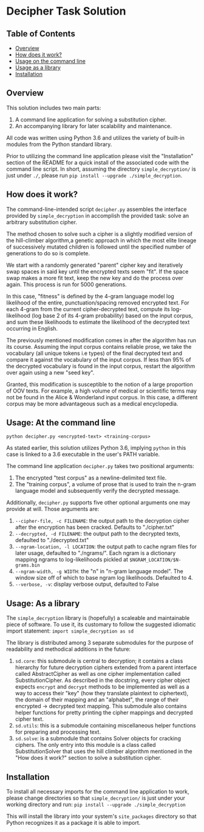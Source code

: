 Decipher Task Solution
======================

Table of Contents
-----------------
- [Overview](#overview)
- [How does it work?](#howitworks)
- [Usage on the command line](#usage-cmd)
- [Usage as a library](#usage-lib)
- [Installation](#install)

Overview <a name="overview"/>
--------
This solution includes two main parts:

1. A command line application for solving a substitution cipher.
2. An accompanying library for later scalability and maintenance.

All code was written using Python 3.6 and utilizes the variety of built-in
modules from the Python standard library.

Prior to utilizing the command line application please visit the "Installation"
section of the README for a quick install of the associated code with the command line
script. In short, assuming the directory `simple_decryption/` is just under `./`,
please run `pip install --upgrade ./simple_decryption`.  

How does it work? <a name="howitworks"/>
--------------------
The command-line-intended script `decipher.py` assembles the interface provided
by `simple_decryption` in accomplish the provided task: solve an arbitrary substitution cipher.

The method chosen to solve such a cipher is a slightly modified version of the 
hill-climber algorithm,a genetic approach in which the most elite lineage of successively 
mutated children is followed until the specified number of generations to do so is complete. 

We start with a randomly generated "parent" cipher key and iteratively swap spaces in said
key until the encrypted texts seem "fit". If the space swap makes a more fit text, keep 
the new key and do the  process over again. This process is run for 5000 generations. 

In this case, "fitness" is defined by the 4-gram language model log likelihood of the 
entire, punctuation/spacing removed encrypted text. For each 4-gram from the current 
cipher-decrypted text, compute its log-likelihood (log base 2 of its 4-gram probability) 
based on the input corpus, and sum these likelihoods to estimate the likelihood of the 
decrypted text occurring in English.

The previously mentioned modification comes in after the algorithm has run its course. 
Assuming the input corpus contains reliable prose, we take the vocabulary 
(all unique tokens i.e types) of the final decrypted text and compare it against the 
vocabulary of the input corpus. If less than 95% of the decrypted vocabulary is found
in the input corpus, restart the algorithm over again using a new "seed key". 

Granted, this modification is susceptible to the notion of a large proportion of OOV texts.
For example, a high volume of medical or scientific terms may not be found in the 
Alice & Wonderland input corpus. In this case, a different corpus may be more advantageous
such as a medical encyclopedia.  

Usage: At the command line <a name="usage-cmd"/>
-------------------
`python decipher.py <encrypted-text> <training-corpus>` 

As stated earlier, this solution utilizes Python 3.6, implying `python` in this
case is linked to a 3.6 executable in the user's PATH variable.

The command line application `decipher.py` takes two positional arguments:
1. The encrypted "test corpus" as a newline-delimited text file.
2. The "training corpus", a volume of prose that is used to train the 
n-gram language model and subsequently verify the decrypted message.

Additionally, `decipher.py` supports five other optional arguments one may provide at will.
Those arguments are:
1. `--cipher-file, -c FILENAME`: the output path to the decryption cipher after
        the encryption has been cracked. Defaults to "./cipher.txt"
2. `--decrypted, -d FILENAME`: the output path to the decrypted texts, defaulted to "./decrypted.txt"
3. `--ngram-location, -l LOCATION`: the output path to cache ngram files for later usage,
     defaulted to "./ngrams/". Each ngram is a dictionary mapping ngrams to log-likelihoods 
    pickled at `$NGRAM_LOCATION/$N-grams.bin` 
4. `--ngram-width, -g WIDTH`: the "n" in "n-gram language model". The window size off of which
     to base ngram log likelihoods. Defaulted to 4. 
5. `--verbose, -v`: display verbose output, defaulted to False

Usage: As a library <a name="usage-lib"/>
------------
The `simple_decryption` library is (hopefully) a scaleable and maintainable piece of software.
To use it, its customary to follow the suggested idiomatic import statement:
    `import simple_decryption as sd`

The library is distributed among 3 separate submodules for the purpose of readability and 
methodical additions in the future:
1. `sd.core`: this submodule is central to decryption; it contains a class hierarchy
    for future decryption ciphers extended from a parent interface called AbstractCipher
    as well as one cipher implementation called SubstitutionCipher. As described in the
    docstring, every cipher object expects `encrypt` and `decrypt` methods to be implemented
    as well as a way to access their "key" (how they translate plaintext to ciphertext),
    the domain of their mapping and an "alphabet", the range of their encrypted -> decrypted
    text mapping. This submodule also contains helper functions for pretty printing the 
    cipher mappings and decrypted cipher text.
2. `sd.utils`: this is a submodule containing miscellaneous helper functions for preparing
    and processing text.
3. `sd.solve`: is a submodule that contains Solver objects for cracking ciphers. The only
    entry into this module is a class called SubstitutionSolver that uses the hill climber
    algorithm mentioned in the "How does it work?" section to solve a substitution cipher.

Installation <a name="install"/>
------------
To install all necessary imports for the command line application to work, please 
change directories so that `simple_decryption/` is just under your working directory
and run:
    `pip install --upgrade ./simple_decryption`

This will install the library into your system's `site_packages` directory so that Python
recognizes it as a package it is able to import. 

